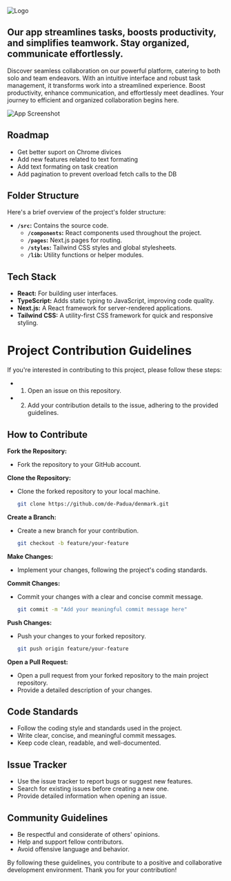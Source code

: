 ![Logo](https://assets-global.website-files.com/61ed56ae9da9fd7e0ef0a967/655f4afae6ef0b42dfd46506_denmark-white.svg)


## Our app streamlines tasks, boosts productivity, and simplifies teamwork. Stay organized, communicate effortlessly.

Discover seamless collaboration on our powerful platform, catering to both solo and team endeavors. With an intuitive interface and robust task management, it transforms work into a streamlined experience. Boost productivity, enhance communication, and effortlessly meet deadlines. Your journey to efficient and organized collaboration begins here.


![App Screenshot](https://raw.githubusercontent.com/de-Padua/denmark/b742dde9c4dc02001bb07820c165251de807a128/public/project.png)





## Roadmap

- Get better suport on Chrome divices 
- Add new features related to text formating
- Add text formating on task creation 
- Add pagination to prevent overload fetch calls to the DB




## Folder Structure

Here's a brief overview of the project's folder structure:

- **`/src`:** Contains the source code.
  - **`/components`:** React components used throughout the project.
  - **`/pages`:** Next.js pages for routing.
  - **`/styles`:** Tailwind CSS styles and global stylesheets.
  - **`/lib`:** Utility functions or helper modules.
## Tech Stack

- **React:** For building user interfaces.
- **TypeScript:** Adds static typing to JavaScript, improving code quality.
- **Next.js:** A React framework for server-rendered applications.
- **Tailwind CSS:** A utility-first CSS framework for quick and responsive styling.





# Project Contribution Guidelines


If you're interested in contributing to this project, please follow these steps:

- 1. Open an issue on this repository.
- 2. Add your contribution details to the issue, adhering to the provided guidelines.

## How to Contribute

 **Fork the Repository:**
   - Fork the repository to your GitHub account.

 **Clone the Repository:**
   - Clone the forked repository to your local machine.
     ```bash
     git clone https://github.com/de-Padua/denmark.git
     ```

 **Create a Branch:**
   - Create a new branch for your contribution.
     ```bash
     git checkout -b feature/your-feature
     ```

 **Make Changes:**
   - Implement your changes, following the project's coding standards.

 **Commit Changes:**
   - Commit your changes with a clear and concise commit message.
     ```bash
     git commit -m "Add your meaningful commit message here"
     ```

 **Push Changes:**
   - Push your changes to your forked repository.
     ```bash
     git push origin feature/your-feature
     ```

 **Open a Pull Request:**
   - Open a pull request from your forked repository to the main project repository.
   - Provide a detailed description of your changes.

## Code Standards

- Follow the coding style and standards used in the project.
- Write clear, concise, and meaningful commit messages.
- Keep code clean, readable, and well-documented.

## Issue Tracker

- Use the issue tracker to report bugs or suggest new features.
- Search for existing issues before creating a new one.
- Provide detailed information when opening an issue.

## Community Guidelines

- Be respectful and considerate of others' opinions.
- Help and support fellow contributors.
- Avoid offensive language and behavior.

By following these guidelines, you contribute to a positive and collaborative development environment. Thank you for your contribution!
